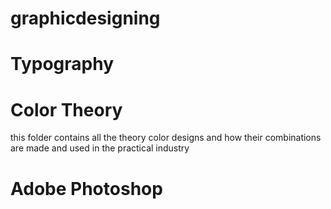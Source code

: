 # graphicdesigning
# Typography
# Color Theory
this folder contains all the theory color designs and how their combinations are made and used in the practical industry
# Adobe Photoshop
